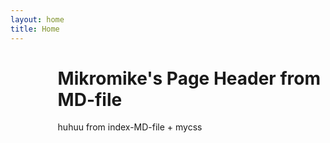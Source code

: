 ```yaml
---
layout: home
title: Home
---
```


<div style="margin-left:15%">
<div class="w3-container w3-Blue">
  <h1>Mikromike's Page Header from MD-file</h1>
</div>

<div class="w3-container">
  <div class="post">
huhuu from index-MD-file + mycss
  </div>
</div>
</div>
